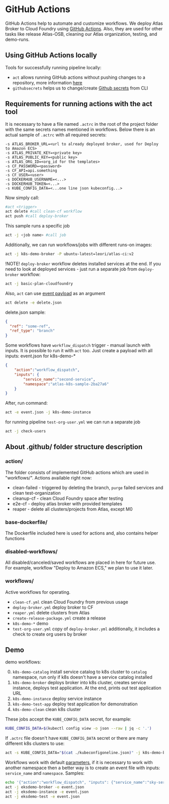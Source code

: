 # GitHub Actions
GitHub Actions help to automate and customize workflows. We deploy Atlas Broker to Cloud Foundry using [GitHub Actions](https://docs.github.com/en/actions). Also, they are used for other tasks like release Atlas-OSB, cleaning our Atlas organization, testing, and demo-runs.

## Using GitHub Actions locally
Tools for successfully running pipeline locally:
- `act` allows running GitHub actions without pushing changes to a repository, more information [here](https://github.com/nektos/act)
- `githubsecrets` helps us to change/create [Github secrets](https://github.com/unfor19/githubsecrets) from CLI

## Requirements for running actions with the act tool
It is necessary to have a file named `.actrc` in the root of the project folder with the same secrets names mentioned in workflows.
Below there is an actual sample of `.actrc` with all required secrets:

```
-s ATLAS_BROKER_URL=<url to already deployed broker, used for Deploy to Amazon ECS>
-s ATLAS_PRIVATE_KEY=<private key>
-s ATLAS_PUBLIC_KEY=<public key>
-s ATLAS_ORG_ID=<org_id for the templates>
-s CF_PASSWORD=<password>
-s CF_API=api.something
-s CF_USER=<user>
-s DOCKERHUB_USERNAME=<...>
-s DOCKERHUB_TOKEN=<...>
-s KUBE_CONFIG_DATA=<...one line json kubeconfig...>
```

Now simply call:

```bash
#act <trigger>
act delete #call clean-cf workflow
act push #call deploy-broker
```

This sample runs a specific job

```bash
act -j <job name> #call job
```

Additionally, we can run workflows/jobs with different runs-on images:

```bash
act -j k8s-demo-broker -P ubuntu-latest=leori/atlas-ci:v2
```

!NOTE! `deploy-broker` workflow deletes installed services at the end. If you need to look at deployed services - just run a separate job from `deploy-broker` workflow:

```bash
act -j basic-plan-cloudfoundry
```

Also, `act` can use [event payload](https://developer.github.com/webhooks/event-payloads/#delete) as an argument

```bash
act delete -e delete.json
```

delete.json sample:
```json
{
  "ref": "some-ref",
  "ref_type": "branch"
}
```

Some workflows have `workflow_dispatch` trigger - manual launch with inputs. It is possible to run it with `act` too. Just create a payload with all inputs:
event.json for k8s-demo-*

```json
{
	"action":"workflow_dispatch",
	"inputs": {
		"service_name":"second-service",
		"namespace":"atlas-k8s-sample-2ba27a6"
	}
}
```

After, run command:

```bash
act -e event.json -j k8s-demo-instance
```

for running pipeline `test-org-user.yml` we can run a separate job

```bash
act -j check-users
```

## About .github/ folder structure description

### action/
The folder consists of implemented GitHub actions which are used in "workflows/".
Actions available right now:
- clean-failed - triggered by deleting the branch, `purge` failed services and clean test-organization
- cleanup-cf - clean Cloud Foundry space after testing
- e2e-cf - deploy atlas broker with provided templates
- reaper - delete all clusters/projects from Atlas, except M0

### base-dockerfile/
The Dockerfile included here is used for actions and, also contains helper functions

### disabled-workflows/
All disabled/canceled/saved workflows are placed in here for future use. For example, workflow "Deploy to Amazon ECS," we plan to use it later.

### workflows/
Active workflows for operating.
- `clean-cf.yml` clean Cloud Foundry from previous usage
- `deploy-broker.yml` deploy broker to CF
- `reaper.yml` delete clusters from Atlas
- `create-release-package.yml` create a release
- `k8s-demo-*` demo
- `test-org-user.yml` copy of `deploy-broker.yml` additionally, it includes a check to create org users by broker


## Demo
demo workflows:

0) `k8s-demo-catalog` install service catalog to k8s cluster to `catalog` namespace, run only if k8s doesn't have a service catalog installed
1) `k8s-demo-broker` deploys broker into k8s cluster, creates service instance, deploys test application. At the end, prints out test application URL
2) `k8s-demo-instance` deploy service instance
3) `k8s-demo-test-app` deploy test application for demonstration
4) `k8s-demo-clean` clean k8s cluster

These jobs accept the `KUBE_CONFIG_DATA` secret, for example:

```bash
KUBE_CONFIG_DATA=$(kubectl config view -o json --raw | jq -c '.')
```

If `.actrc` file doesn't have `KUBE_CONFIG_DATA` secret or there are many different k8s clusters to use:

```bash
act -s KUBE_CONFIG_DATA="$(cat ./kubeconfigoneline.json)" -j k8s-demo-broker
```

Workflows work with default [parameters](https://github.com/mongodb/atlas-osb/blob/master/.github/base-dockerfile/helpers/params.sh), if it is necessary to work with another namespace then a better way is to create an event file with inputs: `service_name` and `namespace`. Samples:

```bash
echo '{"action":"workflow_dispatch", "inputs": {"service_name":"sky-service","namespace":"atlas-osb"}}' > event.json
act -j eksdemo-broker -e event.json
act -j eksdemo-instance -e event.json
act -j eksdemo-test -e event.json
```
